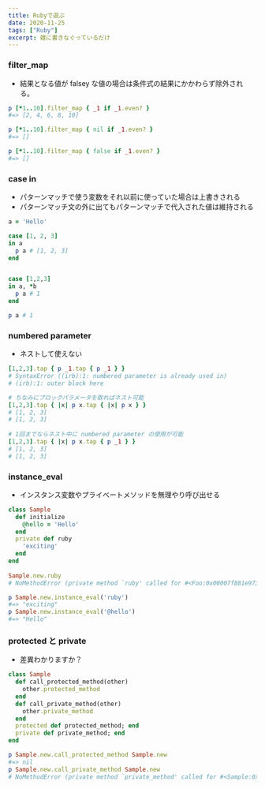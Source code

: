 ```yaml
---
title: Rubyで遊ぶ
date: 2020-11-25
tags: ["Ruby"]
excerpt: 雑に書きなぐっているだけ
---
```


### filter_map

- 結果となる値が falsey な値の場合は条件式の結果にかかわらず除外される。

```ruby
p [*1..10].filter_map { _1 if _1.even? }
#=> [2, 4, 6, 8, 10]

p [*1..10].filter_map { nil if _1.even? }
#=> []

p [*1..10].filter_map { false if _1.even? }
#=> []
```

### case in

- パターンマッチで使う変数をそれ以前に使っていた場合は上書きされる
- パターンマッチ文の外に出てもパターンマッチで代入された値は維持される

```ruby
a = 'Hello'

case [1, 2, 3]
in a
  p a # [1, 2, 3]
end


case [1,2,3]
in a, *b
  p a # 1
end

p a # 1
```

### numbered parameter

- ネストして使えない

```ruby
[1,2,3].tap { p _1.tap { p _1 } }
# SyntaxError ((irb):1: numbered parameter is already used in)
# (irb):1: outer block here

# ちなみにブロックパラメータを取ればネスト可能
[1,2,3].tap { |x| p x.tap { |x| p x } }
# [1, 2, 3]
# [1, 2, 3]
  
# 1回までならネスト中に numbered parameter の使用が可能
[1,2,3].tap { |x| p x.tap { p _1 } }
# [1, 2, 3]
# [1, 2, 3]
```

### instance_eval

- インスタンス変数やプライベートメソッドを無理やり呼び出せる

```ruby
class Sample
  def initialize
    @hello = 'Hello'
  end
  private def ruby
    'exciting'
  end
end
  
Sample.new.ruby
# NoMethodError (private method `ruby' called for #<Foo:0x00007f881e973aa8 @hello="Hello">)

p Sample.new.instance_eval('ruby')
#=> "exciting"
p Sample.new.instance_eval('@hello')
#=> "Hello"
```

### protected と private

- 差異わかりますか？

```ruby
class Sample
  def call_protected_method(other)
    other.protected_method
  end
  def call_private_method(other)
    other.private_method
  end
  protected def protected_method; end
  private def private_method; end
end

p Sample.new.call_protected_method Sample.new
#=> nil
p Sample.new.call_private_method Sample.new
# NoMethodError (private method `private_method' called for #<Sample:0x00007fab892b3ab8>)
```
